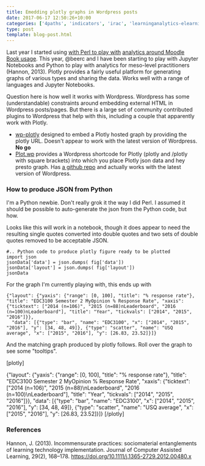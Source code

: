 ```yaml
---
title: Emedding plotly graphs in Wordpress posts
date: 2017-06-17 12:50:26+10:00
categories: ['4paths', 'indicators', 'irac', 'learninganalytics-elearning']
type: post
template: blog-post.html
---
```

Last year I started using [with Perl to play with](http://plot.ly) [analytics around Moodle Book usage](http://djon.es/blog/2016/08/07/how-and-why-do-people-use-the-moodle-book-module/). This year, @beerc and I have been starting to play with Jupyter Notebooks and Python to play with analytics for meso-level practitioners (Hannon, 2013). Plotly provides a fairly useful platform for generating graphs of various types and sharing the data. Works well with a range of languages and Jupyter Notebooks.

Question here is how well it works with Wordpress. Wordpress has some (understandable) constraints around embedding external HTML in Wordpress posts/pages. But there is a large set of community contributed plugins to Wordpress that help with this, including a couple that apparently work with Plotly.

- [wp-plotly](https://wordpress.org/plugins/wp-plotly/) designed to embed a Plotly hosted graph by providing the plotly URL. Doesn't appear to work with the latest version of Wordpress. **No go**
- [Plot.wp](https://wordpress.org/plugins/plotwp/) provides a Wordpress shortcode for Plotly (plotly and /plotly with square brackets) into which you place Plotly json data and hey presto graph. Has [a github repo](https://github.com/paleolimbot/plotwp) and actually works with the latest version of Wordpress.

### How to produce JSON from Python

I'm a Python newbie. Don't really grok it the way I did Perl. I assumed it should be possible to auto-generate the json from the Python code, but how.

Looks like this will work in a notebook, though it does appear to need the resulting single quotes converted into double quotes and two sets of double quotes removed to be acceptable JSON.

```
#.. Python code to produce plotly figure ready to be plotted
import json
jsonData['data'] = json.dumps( fig['data'])
jsonData['layout'] = json.dumps( fig['layout'])
jsonData

```

For the graph I'm currently playing with, this ends up with

```
{"layout": {"yaxis": {"range": [0, 100], "title": "% response rate"}, "title": "EDC3100 Semester 2 MyOpinion % Response Rate", "xaxis": {"ticktext": ["2014 (n=106)", "2015 (n=88)nLeaderboard", "2016 (n=100)nLeaderboard"], "title": "Year", "tickvals": ["2014", "2015", "2016"]}}, 
  "data": [{"type": "bar", "name": "EDC3100", "x": ["2014", "2015", "2016"], "y": [34, 48, 49]}, {"type": "scatter", "name": "USQ average", "x": ["2015", "2016"], "y": [26.83, 23.52]}]}

```

And the matching graph produced by plotly follows. Roll over the graph to see some "tooltips".

\[plotly\]

{"layout": {"yaxis": {"range": \[0, 100\], "title": "% response rate"}, "title": "EDC3100 Semester 2 MyOpinion % Response Rate", "xaxis": {"ticktext": \["2014 (n=106)", "2015 (n=88)\\nLeaderboard", "2016 (n=100)\\nLeaderboard"\], "title": "Year", "tickvals": \["2014", "2015", "2016"\]}}, "data": \[{"type": "bar", "name": "EDC3100", "x": \["2014", "2015", "2016"\], "y": \[34, 48, 49\]}, {"type": "scatter", "name": "USQ average", "x": \["2015", "2016"\], "y": \[26.83, 23.52\]}\]} \[/plotly\]

### References

Hannon, J. (2013). Incommensurate practices: sociomaterial entanglements of learning technology implementation. Journal of Computer Assisted Learning, 29(2), 168–178. https://doi.org/10.1111/j.1365-2729.2012.00480.x